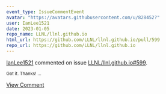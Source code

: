 ```yaml
---
event_type: IssueCommentEvent
avatar: "https://avatars.githubusercontent.com/u/828452?"
user: IanLee1521
date: 2023-01-05
repo_name: LLNL/llnl.github.io
html_url: https://github.com/LLNL/llnl.github.io/pull/599
repo_url: https://github.com/LLNL/llnl.github.io
---
```


<a href='https://github.com/IanLee1521' target='_blank'>IanLee1521</a> commented on issue <a href='https://github.com/LLNL/llnl.github.io/pull/599' target='_blank'>LLNL/llnl.github.io#599</a>.

<small>Got it. Thanks!...</small>

<a href='https://github.com/LLNL/llnl.github.io/pull/599' target='_blank'>View Comment</a>